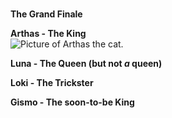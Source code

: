 <p>
<br />
<strong>The Grand Finale</strong>
<br />
</p>
<p>
<strong>Arthas - The King</strong>
<br />
<img src="img/arthas.jpg" alt="Picture of Arthas the cat." class="responsive"> 
</p>
<p>
<strong>Luna - The Queen (but not <em>a</em> queen)</strong>
<br />
</p>
<p>
<strong>Loki - The Trickster</strong>
<br />
</p>
<p>
<strong>Gismo - The soon-to-be King</strong>
<br />
</p>
